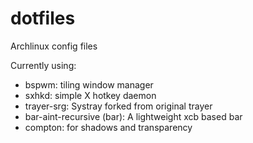 dotfiles
========
Archlinux config files

Currently using:
+ bspwm: tiling window manager
+ sxhkd: simple X hotkey daemon
+ trayer-srg: Systray forked from original trayer
+ bar-aint-recursive (bar): A lightweight xcb based bar
+ compton: for shadows and transparency
